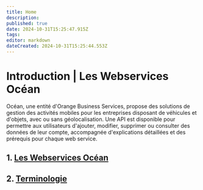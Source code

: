 ```yaml
---
title: Home
description: 
published: true
date: 2024-10-31T15:25:47.915Z
tags: 
editor: markdown
dateCreated: 2024-10-31T15:25:44.553Z
---
```


# Introduction | Les Webservices Océan

Océan, une entité d'Orange Business Services, propose des solutions de gestion des activités mobiles pour les entreprises disposant de véhicules et d'objets, avec ou sans géolocalisation. 
Une API est disponible pour permettre aux utilisateurs d'ajouter, modifier, supprimer ou consulter des données de leur compte, accompagnée d'explications détaillées et des prérequis pour chaque web service.

## 1. [Les Webservices Océan](introduction/les-webservices-ocean.md)

## 2. [Terminologie](introduction/terminologie.md)
